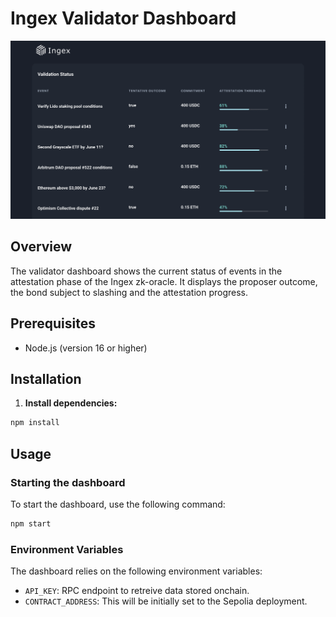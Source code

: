 # Ingex Validator Dashboard

![Dasboard image](/src/assets/img/db.png)

## Overview

The validator dashboard shows the current status of events in the attestation phase of the Ingex zk-oracle. It displays the proposer outcome, the bond subject to slashing and the attestation progress.

## Prerequisites

- Node.js (version 16 or higher)

## Installation

1. **Install dependencies:**

```bash
npm install
```

## Usage

### Starting the dashboard

To start the dashboard, use the following command:

```bash
npm start
```

### Environment Variables

The dashboard relies on the following environment variables:

- `API_KEY`: RPC endpoint to retreive data stored onchain.
- `CONTRACT_ADDRESS`: This will be initially set to the Sepolia deployment.
